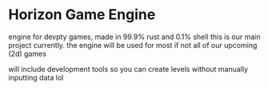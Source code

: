 # Horizon Game Engine
engine for devpty games, made in 99.9% rust and 0.1% shell
this is our main project currently. the engine will be used for most if not all of our upcoming (2d) games

will include development tools so you can create levels without manually inputting data lol

